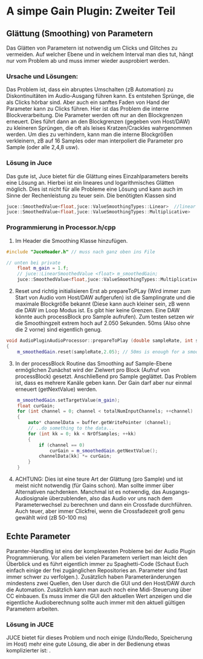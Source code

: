 # A simpe Gain Plugin: Zweiter Teil 

## Glättung (Smoothing) von Parametern
Das Glätten von Parametern ist notwendig um Clicks und Glitches zu vermeiden. Auf welcher Ebene und in welchem Interval man dies tut, hängt nur vom Problem ab und muss immer wieder ausprobiert werden. 

### Ursache und Lösungen:

Das Problem ist, dass ein abruptes Umschalten (zB Automation) zu Diskontinuitäten im Audio-Ausgang führen kann. Es entstehen Sprünge, die als Clicks hörbar sind. Aber auch ein sanftes Faden von Hand der Parameter kann zu Clicks führen. Hier ist das Problem die interne Blockverarbeitung. Die Parameter werden oft nur an den Blockgrenzen erneuert. Dies führt dann an den Blockgrenzen (gegeben vom Host/DAW) zu kleineren Sprüngen, die oft als leises Kratzen/Crackles wahrgenommen werden. Um dies zu verhindern, kann man die interne Blockgrößen verkleinern, zB auf 16 Samples oder man interpoliert die Parameter pro Sample (oder alle 2,4,8 usw). 

### Lösung in Juce
Das gute ist, Juce bietet für die Glättung eines Einzahlparameters bereits eine Lösung an. Hierbei ist ein lineares und logarithmisches Glätten möglich. Dies ist nicht für alle Probleme eine Lösung und kann auch im Sinne der Rechenleistung zu teuer sein. Die benötigten Klassen sind
```cpp
juce::SmoothedValue<float,juce::ValueSmoothingTypes::Linear>  //linear
juce::SmoothedValue<float,juce::ValueSmoothingTypes::Multiplicative>   //log (muss immer groesser Null sein)
```

### Programmierung in Processor.h/cpp

1. Im Header die Smoothing Klasse hinzufügen. 
```cpp
#include "JuceHeader.h" // muss nach ganz oben ins File

// unten bei private    
    float m_gain = 1.f;
    // juce::LinearSmoothedValue <float> m_smoothedGain;
    juce::SmoothedValue<float,juce::ValueSmoothingTypes::Multiplicative> m_smoothedGain;
```

2. Reset und richtig initialisieren
Erst ab prepareToPLay (Wird immer zum Start von Audio vom Host/DAW aufgerufen) ist die Samplingrate und die maximale Blockgröße bekannt (Diese kann auch kleiner sein, zB wenn die DAW im Loop Modus ist. Es gibt hier keine Grenzen. Eine DAW könnte auch processBlock pro Sample aufrufen). Zum testen setzen wir die Smoothingzeit extrem hoch auf 2.050 Sekunden. 50ms (Also ohne die 2 vorne) sind eigentlich genug. 
```cpp
void AudioPluginAudioProcessor::prepareToPlay (double sampleRate, int samplesPerBlock)
{
    m_smoothedGain.reset(sampleRate,2.05); // 50ms is enough for a smooth gain, 
```

3. In der processBlock Routine das Smoothing auf Sample-Ebene ermöglichen
Zunächst wird der Zielwert pro Block (Aufruf von processBlock) gesetzt. Anschließend pro Sample geglättet.
Das Problem ist, dass es mehrere Kanäle geben kann. Der Gain darf aber nur einmal erneuert (getNextValue) werden.
```cpp
    m_smoothedGain.setTargetValue(m_gain);
    float curGain;
    for (int channel = 0; channel < totalNumInputChannels; ++channel)
    {
        auto* channelData = buffer.getWritePointer (channel);
        // ..do something to the data...
        for (int kk = 0; kk < NrOfSamples; ++kk)
        {
            if (channel == 0)
                curGain = m_smoothedGain.getNextValue();
            channelData[kk] *= curGain;
        }
    }
```
4. ACHTUNG: Dies ist eine teure Art der Glättung (pro Sample) und ist meist nicht notwendig (für Gains schon). Man sollte immer über Alternativen nachdenken. Manchmal ist es notwendig, das Ausgangs-Audiosignale überzublenden, also das Audio vor uns nach dem Parameterwechsel zu berechnen und dann ein Crossfade durchführen. Auch teuer, aber immer Clickfrei, wenn die Crossfadezeit groß genu gewählt wird (zB 50-100 ms)

## Echte Parameter
Paramter-Handling ist eins der komplexesten Probleme bei der Audio Plugin Programmierung. Vor allem bei vielen Parametern verliert man leicht den Überblick und es führt eigentlich immer zu Spaghetti-Code (Schaut Euch einfach einige der frei zugänglichen Repositories an. Parameter sind fast immer schwer zu verfolgen.).
Zusätzlich haben Parameteränderungen mindestens zwei Quellen, den User durch die GUI und den Host/DAW durch die Automation. Zusätzlich kann man auch noch eine Midi-Steuerung über CC einbauen. Es muss immer die GUI den aktuellen Wert anzeigen und die eigentliche Audioberechnung sollte auch immer mit den aktuell gültigen Parametern arbeiten. 

### Lösung in JUCE
JUCE bietet für dieses Problem und noch einige (Undo/Redo, Speicherung im Host) mehr eine gute Lösung, die aber in der Bedienung etwas komplizierter ist: .





